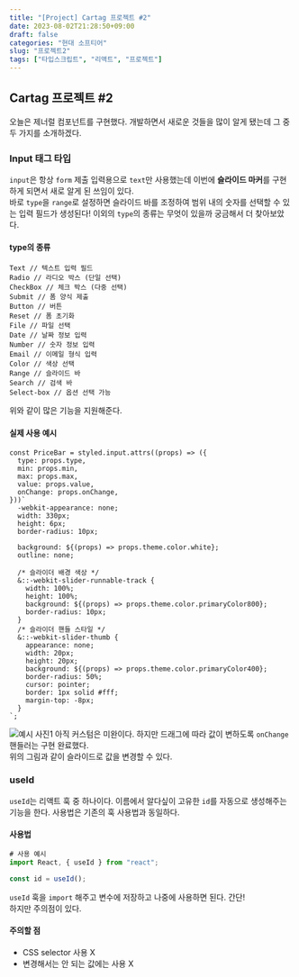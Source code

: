 ```yaml
---
title: "[Project] Cartag 프로젝트 #2"
date: 2023-08-02T21:28:50+09:00
draft: false
categories: "현대 소프티어"
slug: "프로젝트2"
tags: ["타입스크립트", "리액트", "프로젝트"]
---
```


## Cartag 프로젝트 #2

오늘은 제너럴 컴포넌트를 구현했다. 개발하면서 새로운 것들을 많이 알게 됐는데 그 중 두 가지를 소개하겠다.

### Input 태그 타입

`input`은 항상 `form` 제출 입력용으로 `text`만 사용했는데 이번에 **슬라이드 마커**를 구현하게 되면서 새로 알게 된 쓰임이 있다.<br>
바로 `type`을 `range`로 설정하면 슬라이드 바를 조정하여 범위 내의 숫자를 선택할 수 있는 입력 필드가 생성된다!
이외의 `type`의 종류는 무엇이 있을까 궁금해서 더 찾아보았다.<br>

#### type의 종류

```
Text // 텍스트 입력 필드
Radio // 라디오 박스 (단일 선택)
CheckBox // 체크 박스 (다중 선택)
Submit // 폼 양식 제출
Button // 버튼
Reset // 폼 초기화
File // 파일 선택
Date // 날짜 정보 입력
Number // 숫자 정보 입력
Email // 이메일 형식 입력
Color // 색상 선택
Range // 슬라이드 바
Search // 검색 바
Select-box // 옵션 선택 가능
```

위와 같이 많은 기능을 지원해준다.

#### 실제 사용 예시

```tsx
const PriceBar = styled.input.attrs((props) => ({
  type: props.type,
  min: props.min,
  max: props.max,
  value: props.value,
  onChange: props.onChange,
}))`
  -webkit-appearance: none;
  width: 330px;
  height: 6px;
  border-radius: 10px;

  background: ${(props) => props.theme.color.white};
  outline: none;

  /* 슬라이더 배경 색상 */
  &::-webkit-slider-runnable-track {
    width: 100%;
    height: 100%;
    background: ${(props) => props.theme.color.primaryColor800};
    border-radius: 10px;
  }
  /* 슬라이더 핸들 스타일 */
  &::-webkit-slider-thumb {
    appearance: none;
    width: 20px;
    height: 20px;
    background: ${(props) => props.theme.color.primaryColor400};
    border-radius: 50%;
    cursor: pointer;
    border: 1px solid #fff;
    margin-top: -8px;
  }
`;
```

![예시 사진1](img/cartag2-1.png)
아직 커스텀은 미완이다. 하지만 드래그에 따라 값이 변하도록 `onChange` 핸들러는 구현 완료했다.<br>
위의 그림과 같이 슬라이드로 값을 변경할 수 있다.

### useId

`useId`는 리액트 훅 중 하나이다. 이름에서 알다싶이 고유한 `id`를 자동으로 생성해주는 기능을 한다.
사용법은 기존의 훅 사용법과 동일하다.

#### 사용법

```ts
# 사용 예시
import React, { useId } from "react";

const id = useId();
```

`useId` 훅을 `import` 해주고 변수에 저장하고 나중에 사용하면 된다. 간단!<br>
하지만 주의점이 있다.

#### 주의할 점

- CSS selector 사용 X
- 변경해서는 안 되는 값에는 사용 X

